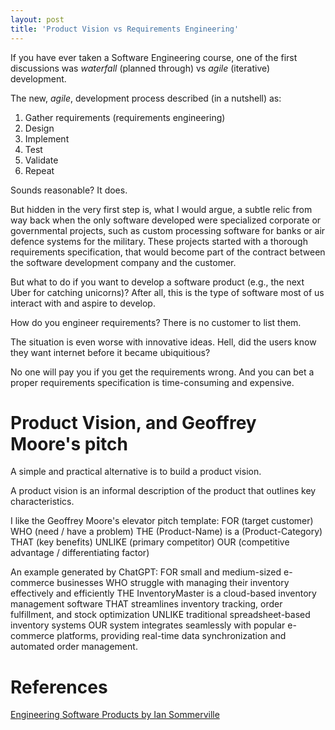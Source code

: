 ```yaml
---
layout: post
title: 'Product Vision vs Requirements Engineering'
---
```


If you have ever taken a Software Engineering course, one of the first discussions was *waterfall* (planned through) vs *agile* (iterative) development.

The new, *agile*, development process described (in a nutshell) as:
1. Gather requirements (requirements engineering)
2. Design
3. Implement
4. Test
5. Validate
6. Repeat

Sounds reasonable? It does.

But hidden in the very first step is, what I would argue, a subtle relic from way back when the only software developed were specialized corporate or governmental projects, such as custom processing software for banks or air defence systems for the military. These projects started with a thorough requirements specification, that would become part of the contract between the software development company and the customer.

But what to do if you want to develop a software product (e.g., the next Uber for catching unicorns)? After all, this is the type of software most of us interact with and aspire to develop.

How do you engineer requirements? There is no customer to list them.

The situation is even worse with innovative ideas. Hell, did the users know they want internet before it became ubiquitious?

No one will pay you if you get the requirements wrong. And you can bet a proper requirements specification is time-consuming and expensive.

# Product Vision, and Geoffrey Moore's pitch

A simple and practical alternative is to build a product vision.

A product vision is an informal description of the product that outlines key characteristics.

I like the Geoffrey Moore's elevator pitch template:
FOR (target customer)
WHO (need / have a problem)
THE (Product-Name) is a (Product-Category)
THAT (key benefits)
UNLIKE (primary competitor)
OUR (competitive advantage / differentiating factor)

An example generated by ChatGPT:
FOR small and medium-sized e-commerce businesses
WHO struggle with managing their inventory effectively and efficiently
THE InventoryMaster is a cloud-based inventory management software
THAT streamlines inventory tracking, order fulfillment, and stock optimization
UNLIKE traditional spreadsheet-based inventory systems
OUR system integrates seamlessly with popular e-commerce platforms, providing real-time data synchronization and automated order management.

# References
[Engineering Software Products by Ian Sommerville](https://iansommerville.com/engineering-software-products/)
